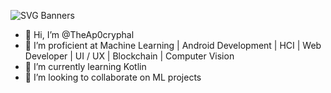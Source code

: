 
![SVG Banners](https://svg-banners.vercel.app/api?type=glitch&text1=TheAp0cryphal&width=1200&height=400)


- 👋 Hi, I’m @TheAp0cryphal
- 👀 I’m proficient at Machine Learning | Android Development | HCI | Web Developer | UI / UX | Blockchain | Computer Vision
- 🌱 I’m currently learning Kotlin
- 💞️ I’m looking to collaborate on ML projects

<!---
TheAp0cryphal/TheAp0cryphal is a ✨ special ✨ repository because its `README.md` (this file) appears on your GitHub profile.
You can click the Preview link to take a look at your changes.
--->
